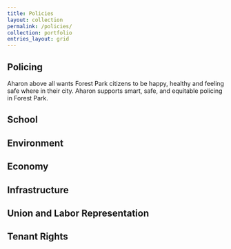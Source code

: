 ```yaml
---
title: Policies
layout: collection
permalink: /policies/
collection: portfolio
entries_layout: grid
---
```


## Policing
Aharon above all wants Forest Park citizens to be happy, healthy and feeling safe where in their city. Aharon supports smart, safe, and equitable policing in Forest Park.

## School

## Environment

## Economy

## Infrastructure

## Union and Labor Representation

## Tenant Rights
